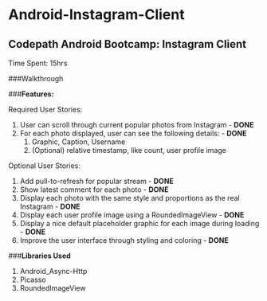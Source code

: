 # Android-Instagram-Client
## Codepath Android Bootcamp: Instagram Client

Time Spent: 15hrs

###Walkthrough


###**Features:**

Required User Stories:
  1. User can scroll through current popular photos from Instagram - **DONE**
  2. For each photo displayed, user can see the following details: - **DONE**
      1. Graphic, Caption, Username
      2. (Optional) relative timestamp, like count, user profile image

Optional User Stories:
  1. Add pull-to-refresh for popular stream - **DONE**
  2. Show latest comment for each photo - **DONE**
  3. Display each photo with the same style and proportions as the real Instagram - **DONE**
  4. Display each user profile image using a RoundedImageView - **DONE**
  5. Display a nice default placeholder graphic for each image during loading - **DONE**
  6. Improve the user interface through styling and coloring - **DONE**
  
###**Libraries Used**
  1. Android_Async-Http
  2. Picasso
  3. RoundedImageView

